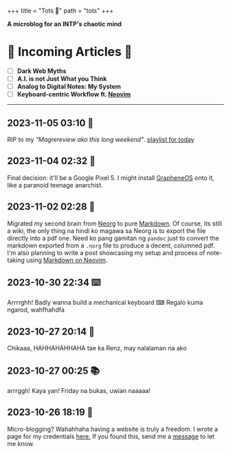 +++
title = "Tots 🧠"
path = "tots"
+++

**A microblog for an INTP's chaotic mind**

# 🚧 Incoming Articles 🚧

- [ ] **Dark Web Myths**
- [ ] **A.I. is not Just What you Think**
- [ ] **Analog to Digital Notes: My System** 
- [ ] **Keyboard-centric Workflow ft. [Neovim](https://neovim.io/)**

----------

## 2023-11-05 03:10 🤡

RIP to my *"Magrereview ako this long weekend"*.
[playlist for today](https://www.youtube.com/watch?v=U44qKaKpAMk) 

## 2023-11-04 02:32 📱

Final decision: it'll be a Google Pixel 5. I might install [GrapheneOS](https://grapheneos.org/#about) onto it, like a paranoid teenage anarchist. 

## 2023-11-02 02:28 📂

Migrated my second brain from [Neorg](https://github.com/nvim-neorg/neorg) to pure [Markdown](https://markdownguide.org). Of course, its still a wiki, the only thing na hindi ko magawa sa Neorg is to export the file directly into a pdf one. Need ko pang gamitan ng `pandoc` just to convert the markdown exported from a `.norg` file to produce a decent, columned pdf. I'm also planning to write a post showcasing my setup and process of note-taking using <u>Markdown on Neovim</u>. 

## 2023-10-30 22:34 ⌨️

Arrrrghh! Badly wanna build a mechanical keyboard ⌨
Regalo kuma ngarod, wahfhahdfa

## 2023-10-27 20:14 👀

Chikaaa, HAHHAHAHHAHA tae ka Renz, may nalalaman na ako

## 2023-10-27 00:25 📚

arrrggh! Kaya yan! Friday na bukas, uwian naaaaa!

## 2023-10-26 18:19 🤩

Micro-blogging? Wahahhaha having a website is truly a freedom.
I wrote a page for my credentials [here.](creds)
If you found this, send me a [message](https://storyzink.com/m/cek4e9pn?s=2) to let me know.
